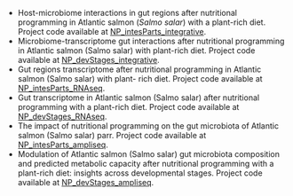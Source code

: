 * Host-microbiome interactions in gut regions after nutritional programming in Atlantic salmon (_Salmo salar_) with a plant-rich diet. Project code available at <a href="{{https://github.com/marwa38/NP_intesParts_integrative}}">NP_intesParts_integrative</a>.
* Microbiome-transcriptome gut interactions after nutritional programming in Atlantic salmon (Salmo salar) with plant-rich diet. Project code available at <a href="{{https://github.com/marwa38/NP_devStages_integrative}}">NP_devStages_integrative</a>.
* Gut regions transcriptome after nutritional programming in Atlantic salmon (Salmo salar) with plant- rich diet. Project code available at <a href="{{https://github.com/marwa38/NP_intesParts_RNAseq}}">NP_intesParts_RNAseq</a>.
* Gut transcriptome in Atlantic salmon (Salmo salar) after nutritional programming with a plant-rich diet. Project code available at <a href="{{https://github.com/marwa38/NP_devStages_RNAseq}}">NP_devStages_RNAseq</a>.
* The impact of nutritional programming on the gut microbiota of Atlantic salmon (Salmo salar) parr. Project code available at <a href="{{https://github.com/marwa38/NP_intesParts_ampliseq}}">NP_intesParts_ampliseq</a>.
* Modulation of Atlantic salmon (Salmo salar) gut microbiota composition and predicted metabolic capacity after nutritional programming with a plant-rich diet: insights across developmental stages. Project code available at <a href="{{https://github.com/marwa38/NP_devStages_ampliseq}}">NP_devStages_ampliseq</a>.
